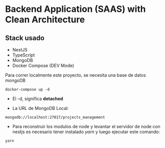 # Backend Application (SAAS) with Clean Architecture

## Stack usado
- NestJS
- TypeScript
- MongoDB
- Docker Compose (DEV Mode)

Para correr localmente este proyecto, se necesita una base de datos mongoDB
```
docker-compose up -d
```

* El -d, significa __detached__

* La URL de MongoDB Local: 
```
mongodb://localhost:27017/projects_management
```

* Para reconstruir los modulos de node y levantar el servidor de node con nestjs es necesario tener instalado *yarn* y luego ejecutar este comando:
```
yarn
```
